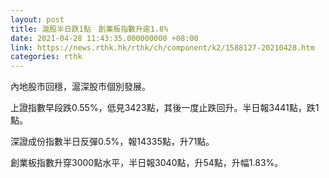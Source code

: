 ```yaml
---
layout: post
title: 滬股半日跌1點　創業板指數升逾1.8%
date: 2021-04-28 11:43:35.000000000 +08:00
link: https://news.rthk.hk/rthk/ch/component/k2/1588127-20210428.htm
categories: rthk
---
```


內地股市回穩，滬深股市個別發展。

上證指數早段跌0.55%，低見3423點，其後一度止跌回升。半日報3441點，跌1點。

深證成份指數半日反彈0.5%，報14335點，升71點。

創業板指數升穿3000點水平，半日報3040點，升54點，升幅1.83%。
